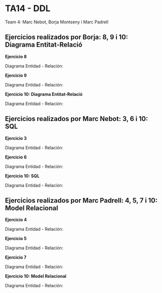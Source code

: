# TA14 - DDL
Team 4: Marc Nebot, Borja Montseny i Marc Padrell

## Ejercicios realizados por Borja: 8, 9 i 10: Diagrama Entitat-Relació

**Ejercicio 8**

Diagrama Entidad - Relación:



**Ejercicio 9**

Diagrama Entidad - Relación:



**Ejercicio 10: Diagrama Entitat-Relació**

Diagrama Entidad - Relación:



## Ejercicios realizados por Marc Nebot: 3, 6 i 10: SQL

**Ejercicio 3**

Diagrama Entidad - Relación:



**Ejercicio 6**

Diagrama Entidad - Relación:



**Ejercicio 10: SQL**

Diagrama Entidad - Relación:


## Ejercicios realizados por Marc Padrell: 4, 5, 7 i 10: Model Relacional

**Ejercicio 4**

Diagrama Entidad - Relación:



**Ejercicio 5**

Diagrama Entidad - Relación:



**Ejercicio 7**

Diagrama Entidad - Relación:



**Ejercicio 10: Model Relacional**

Diagrama Entidad - Relación:




